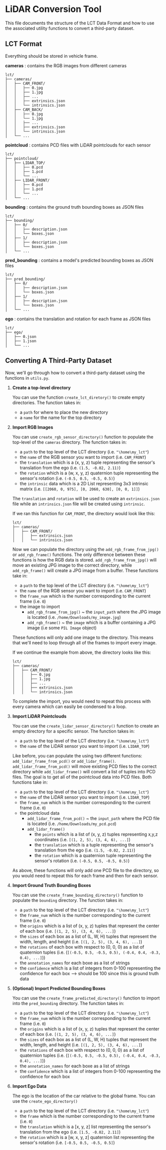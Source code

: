 # LiDAR Conversion Tool
This file documents the structure of the LCT Data Format and how to use the associated utility functions to convert a third-party dataset.


## LCT Format
Everything should be stored in vehicle frame.

**cameras** : contains the RGB images from different cameras
```
lct/
├── cameras/
│   ├── CAM_FRONT/
│   │   ├── 0.jpg
│   │   ├── 1.jpg
│   │   ├── ...
│   │   ├── extrinsics.json
│   │   └── intrinsics.json    
│   ├── CAM_BACK/
│   │   ├── 0.jpg
│   │   └── 1.jpg
│   │   ├── ...
│   │   ├── extrinsics.json
│   │   └── intrinsics.json   
│   └── ...
```
**pointcloud** : contains PCD files with LiDAR pointclouds for each sensor
```
lct/
├── pointcloud/
│   ├── LIDAR_TOP/
│   │   ├── 0.pcd
│   │   ├── 1.pcd
│   │   └── ...
│   ├── LIDAR_FRONT/
│   │   ├── 0.pcd
│   │   ├── 1.pcd
│   │   └── ...
│   └── ...
```
**bounding** : contains the ground truth bounding boxes as JSON files
```
lct/
├── bounding/
│   ├── 0/
│   │   ├── description.json
│   │   └── boxes.json
│   ├── 1/
│   │   ├── description.json
│   │   └── boxes.json
│   └── ...
```
**pred_bounding** : contains a model's predicted bounding boxes as JSON files
```
lct/
├── pred_bounding/
│   ├── 0/
│   │   ├── description.json
│   │   └── boxes.json
│   ├── 1/
│   │   ├── description.json
│   │   └── boxes.json
│   └── ...
```
**ego** : contains the translation and rotation for each frame as JSON files
```
lct/
├── ego/
│   ├── 0.json
│   ├── 1.json
│   └── ...
```

## Converting A Third-Party Dataset
Now, we'll go through how to convert a third-party dataset using the functions in `utils.py`.

1. **Create a top-level directory**
    
    You can use the function `create_lct_diretory()` to create empty directories. The function takes in:
    * a `path` for where to place the new directory
    * a `name` for the name for the top directory

2. **Import RGB Images**

    You can use `create_rgb_sensor_directory()` function to populate the top-level of the `cameras` directory. The function takes in:
    * a `path` to the top level of the LCT directory (i.e. `"\home\my_lct"`)
    * the `name` of the RGB sensor you want to import (i.e. `CAM_FRONT`)
    * the `translation` which is a (x, y, z) tuple representing the sensor's translation from the ego (i.e. `(1.5, -0.02, 2.11)`)
    * the `rotation` which is a (w, x, y, z) quaternion tuple representing the sensor's rotation (i.e. `(-0.5, 0.5, -0.5, 0.5)`)
    * the `intrinsic` data which is a 2D List representing 3x3 intrinsic matrix (i.e. `[[2060, 0, 975], [0, 2060, 630], [0, 0, 1]]`)

    The `translation` and `rotation` will be used to create an `extrinsics.json` file while an `intrinsics.json` file will be created using `intrinsic`. 

    If we ran this function for `CAM_FRONT`, the directory would look like this:
    ```
    lct/
    ├── cameras/
    │   ├── CAM_FRONT/
    │   │   ├── extrinsics.json
    │   │   └── intrinsics.json 
    ```
    Now we can populate the directory using the `add_rgb_frame_from_jpg()` or `add_rgb_frame()` functions. The only difference between these functions is how the RGB data is stored. `add_rgb_frame_from_jpg()` will move an existing JPG image to the correct directory, while `add_rgb_frame()` will create a JPG image from a buffer. These functions take in:
    * a `path` to the top level of the LCT directory (i.e. `"\home\my_lct"`)
    * the `name` of the RGB sensor you want to import (i.e. `CAM_FRONT`)
    * the `frame_num` which is the number corresponding to the current frame (i.e. `0`)
    * the image to import
        * `add_rgb_frame_from_jpg()` ~ the `input_path` where the JPG image is located (i.e. `/home/Downloads/my_image.jpg`)
        * `add_rgb_frame()` ~ the `image` which is a buffer containing a JPG image (i.e some `PIL Image` object)


    These functions will only add one image to the directory. This means that we'll need to loop through all of the frames to import every image. 

    If we continue the example from above, the directory looks like this:
    ```
    lct/
    ├── cameras/
    │   ├── CAM_FRONT/
    │   │   ├── 0.jpg
    │   │   ├── 1.jpg
    │   │   ├── ...    
    │   │   ├── extrinsics.json
    │   │   └── intrinsics.json 
    ```

    To complete the import, you would need to repeat this process with every camera which can easily be condensed to a loop.

3. **Import LiDAR Pointclouds**

    You can use the `create_lidar_sensor_directory()` function to create an empty directory for a specific sensor. The function takes in:
    * a `path` to the top level of the LCT directory (i.e. `"\home\my_lct"`)
    * the `name` of the LiDAR sensor you want to import (i.e. `LIDAR_TOP`)

    Like before, you can populate the using two different functions: `add_lidar_frame_from_pcd()` or `add_lidar_frame()`. `add_lidar_frame_from_pcd()` will move existing PCD files to the correct directory while `add_lidar_frame()` will convert a list of tuples into PCD files. The goal is to get all of the pointcloud data into PCD files. Both functions take in:

    * a `path` to the top level of the LCT directory (i.e. `"\home\my_lct"`)
    * the `name` of the LiDAR sensor you want to import (i.e. `LIDAR_TOP`)
    * the `frame_num` which is the number corresponding to the current frame (i.e. `0`)
    * the pointcloud data
        * `add_lidar_frame_from_pcd()` ~ the `input_path` where the PCD file is located (i.e. `/home/Downloads/my_pcd.pcd`)
        * `add_lidar_frame()`
            * the `points` which is a list of (x, y, z) tuples representing x,y,z coordinates (i.e. `[(1, 2, 5), (3, 4, 6), ...]`)
            * the `translation` which is a tuple representing the sensor's translation from the ego (i.e. `(1.5, -0.02, 2.11)`)
            * the `rotation` which is a quaternion tuple representing the sensor's rotation (i.e. `(-0.5, 0.5, -0.5, 0.5)`)
    
    As above, these functions will only add one PCD file to the directory, so you would need to repeat this for each frame and then for each sensor.

4. **Import Ground Truth Bounding Boxes**

    You can use the `create_frame_bounding_directory()` function to populate the `bounding` directory. The function takes in:
    * a `path` to the top level of the LCT directory (i.e. `"\home\my_lct"`)
    * the `frame_num` which is the number corresponding to the current frame (i.e. `0`)
    * the `origins` which is a list of (x, y, z) tuples that represent the center of each box (i.e. `[(1, 2, 5), (3, 4, 6), ...]`)
    * the `sizes` of each box as a list of (L, W, H) tuples that represent the width, length, and height (i.e. `[(1, 2, 5), (3, 4, 6), ...]`)
    * the `rotations` of each box with respect to (0, 0, 0) as a list of quaternion tuples (i.e. (`[(-0.5, 0.5, -0.5, 0.5), (-0.4, 0.4, -0.3, 0.4), ...]`))
    * the `annotation_names` for each boxe as a list of strings
    * the `confidence` which is a list of integers from 0-100 representing the confidence for each box --> should be 100 since this is ground truth data

5. **(Optional) Import Predicted Bounding Boxes**

    You can use the `create_frame_predicted_directory()` function to import into the `pred_bounding` directory. The function takes in:
    * a `path` to the top level of the LCT directory (i.e. `"\home\my_lct"`)
    * the `frame_num` which is the number corresponding to the current frame (i.e. `0`)
    * the `origins` which is a list of (x, y, z) tuples that represent the center of each box (i.e. `[(1, 2, 5), (3, 4, 6), ...]`)
    * the `sizes` of each box as a list of (L, W, H) tuples that represent the width, length, and height (i.e. `[(1, 2, 5), (3, 4, 6), ...]`)
    * the `rotations` of each box with respect to (0, 0, 0) as a list of quaternion tuples (i.e. (`[(-0.5, 0.5, -0.5, 0.5), (-0.4, 0.4, -0.3, 0.4), ...]`))
    * the `annotation_names` for each boxe as a list of strings
    * the `confidence` which is a list of integers from 0-100 representing the confidence for each box

6. **Import Ego Data**

    The ego is the location of the car relative to the global frame. You can use the `create_ego_directory()`
    * a `path` to the top level of the LCT directory (i.e. `"\home\my_lct"`)
    * the `frame` which is the number corresponding to the current frame (i.e. `0`)
    * the `translation` which is a [x, y, z] list representing the sensor's translation from the ego (i.e. `[1.5, -0.02, 2.11]`)
    * the `rotation` which is a [w, x, y, z] quaternion list representing the sensor's rotation (i.e. `[-0.5, 0.5, -0.5, 0.5]`)


